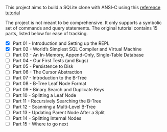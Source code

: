 This project aims to build a SQLite clone with ANSI-C using this [reference tutorial](https://cstack.github.io/db_tutorial/)

The project is not meant to be comprehensive. It only supports a symbolic set of commands and query statements. The original tutorial contains 15 parts, listed below for ease of tracking.

- [x] Part 01 - Introduction and Setting up the REPL
- [x] Part 02 - World’s Simplest SQL Compiler and Virtual Machine
- [ ] Part 03 - An In-Memory, Append-Only, Single-Table Database
- [ ] Part 04 - Our First Tests (and Bugs)
- [ ] Part 05 - Persistence to Disk
- [ ] Part 06 - The Cursor Abstraction
- [ ] Part 07 - Introduction to the B-Tree
- [ ] Part 08 - B-Tree Leaf Node Format
- [ ] Part 09 - Binary Search and Duplicate Keys
- [ ] Part 10 - Splitting a Leaf Node
- [ ] Part 11 - Recursively Searching the B-Tree
- [ ] Part 12 - Scanning a Multi-Level B-Tree
- [ ] Part 13 - Updating Parent Node After a Split
- [ ] Part 14 - Splitting Internal Nodes
- [ ] Part 15 - Where to go next
